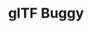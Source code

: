 ---
layout: post.html
id: 'gltf-buggy'
title: 'glTF Buggy'
description: 'Parse complex glTF with multiple primitives. Use scene-graph to position nodes correctly'
prevDemoId: 'gltf-hello-triangle'
prevDemoTitle: 'Hello glTF Triangle'
nextDemoId: 'phong-material'
nextDemoTitle: 'Blinn-Phong Material'
---